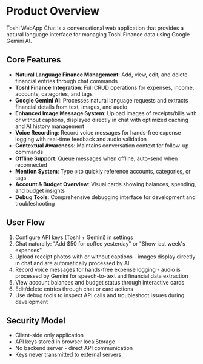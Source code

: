 # Product Overview

Toshl WebApp Chat is a conversational web application that provides a natural language interface for managing Toshl Finance data using Google Gemini AI.

## Core Features

- **Natural Language Finance Management**: Add, view, edit, and delete financial entries through chat commands
- **Toshl Finance Integration**: Full CRUD operations for expenses, income, accounts, categories, and tags
- **Google Gemini AI**: Processes natural language requests and extracts financial details from text, images, and audio
- **Enhanced Image Message System**: Upload images of receipts/bills with or without captions, displayed directly in chat with optimized caching and AI history management
- **Voice Recording**: Record voice messages for hands-free expense logging with real-time feedback and audio validation
- **Contextual Awareness**: Maintains conversation context for follow-up commands
- **Offline Support**: Queue messages when offline, auto-send when reconnected
- **Mention System**: Type `@` to quickly reference accounts, categories, or tags
- **Account & Budget Overview**: Visual cards showing balances, spending, and budget insights
- **Debug Tools**: Comprehensive debugging interface for development and troubleshooting

## User Flow

1. Configure API keys (Toshl + Gemini) in settings
2. Chat naturally: "Add $50 for coffee yesterday" or "Show last week's expenses"
3. Upload receipt photos with or without captions - images display directly in chat and are automatically processed by AI
4. Record voice messages for hands-free expense logging - audio is processed by Gemini for speech-to-text and financial data extraction
5. View account balances and budget status through interactive cards
6. Edit/delete entries through chat or card actions
7. Use debug tools to inspect API calls and troubleshoot issues during development

## Security Model

- Client-side only application
- API keys stored in browser localStorage
- No backend server - direct API communication
- Keys never transmitted to external servers
